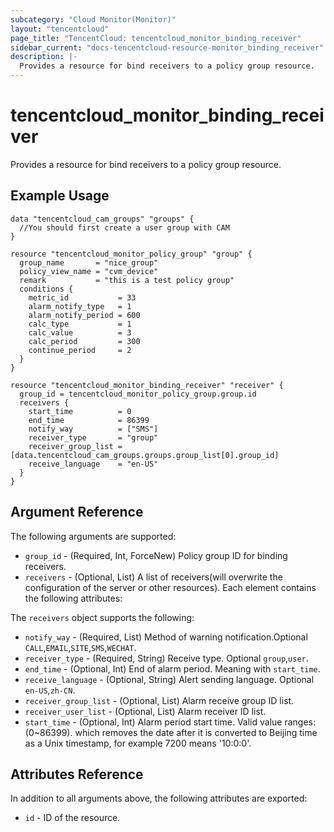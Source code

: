 ```yaml
---
subcategory: "Cloud Monitor(Monitor)"
layout: "tencentcloud"
page_title: "TencentCloud: tencentcloud_monitor_binding_receiver"
sidebar_current: "docs-tencentcloud-resource-monitor_binding_receiver"
description: |-
  Provides a resource for bind receivers to a policy group resource.
---
```


# tencentcloud_monitor_binding_receiver

Provides a resource for bind receivers to a policy group resource.

## Example Usage

```hcl
data "tencentcloud_cam_groups" "groups" {
  //You should first create a user group with CAM
}

resource "tencentcloud_monitor_policy_group" "group" {
  group_name       = "nice_group"
  policy_view_name = "cvm_device"
  remark           = "this is a test policy group"
  conditions {
    metric_id           = 33
    alarm_notify_type   = 1
    alarm_notify_period = 600
    calc_type           = 1
    calc_value          = 3
    calc_period         = 300
    continue_period     = 2
  }
}

resource "tencentcloud_monitor_binding_receiver" "receiver" {
  group_id = tencentcloud_monitor_policy_group.group.id
  receivers {
    start_time          = 0
    end_time            = 86399
    notify_way          = ["SMS"]
    receiver_type       = "group"
    receiver_group_list = [data.tencentcloud_cam_groups.groups.group_list[0].group_id]
    receive_language    = "en-US"
  }
}
```

## Argument Reference

The following arguments are supported:

* `group_id` - (Required, Int, ForceNew) Policy group ID for binding receivers.
* `receivers` - (Optional, List) A list of receivers(will overwrite the configuration of the server or other resources). Each element contains the following attributes:

The `receivers` object supports the following:

* `notify_way` - (Required, List) Method of warning notification.Optional `CALL`,`EMAIL`,`SITE`,`SMS`,`WECHAT`.
* `receiver_type` - (Required, String) Receive type. Optional `group`,`user`.
* `end_time` - (Optional, Int) End of alarm period. Meaning with `start_time`.
* `receive_language` - (Optional, String) Alert sending language. Optional `en-US`,`zh-CN`.
* `receiver_group_list` - (Optional, List) Alarm receive group ID list.
* `receiver_user_list` - (Optional, List) Alarm receiver ID list.
* `start_time` - (Optional, Int) Alarm period start time. Valid value ranges: (0~86399). which removes the date after it is converted to Beijing time as a Unix timestamp, for example 7200 means '10:0:0'.

## Attributes Reference

In addition to all arguments above, the following attributes are exported:

* `id` - ID of the resource.




